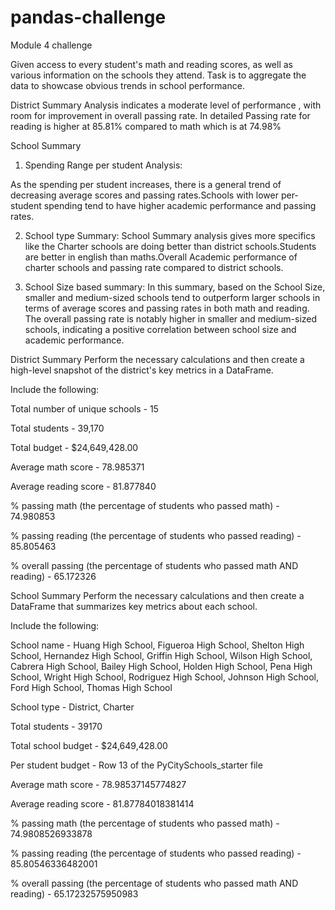 # pandas-challenge
Module 4 challenge

Given access to every student's math and reading scores, as well as various information on the schools they attend.  Task is to aggregate the data to showcase obvious trends in school performance.

District Summary Analysis indicates a moderate level of performance , with room for improvement in overall passing rate. In detailed Passing rate for reading is higher at 85.81% compared to math which is at 74.98% 

School Summary 

1. Spending Range per student Analysis:
 
As the spending per student increases, there is a general trend of decreasing average scores and passing rates.Schools with lower per-student spending tend to have higher academic performance and passing rates.

2. School type Summary: School Summary analysis gives more specifics like the Charter schools are doing better than district schools.Students are better in english than maths.Overall Academic performance of charter schools and passing rate compared to district schools.

3. School Size based summary: In this summary, based on the School Size, smaller and medium-sized schools tend to outperform larger schools in terms of average scores and passing rates in both math and reading. The overall passing rate is notably higher in smaller and medium-sized schools, indicating a positive correlation between school size and academic performance.

District Summary
Perform the necessary calculations and then create a high-level snapshot of the district's key metrics in a DataFrame.

Include the following:

Total number of unique schools - 15 

Total students - 39,170

Total budget - $24,649,428.00

Average math score - 78.985371

Average reading score - 81.877840

% passing math (the percentage of students who passed math) - 74.980853

% passing reading (the percentage of students who passed reading) - 85.805463

% overall passing (the percentage of students who passed math AND reading) - 65.172326



School Summary
Perform the necessary calculations and then create a DataFrame that summarizes key metrics about each school.

Include the following:

School name - Huang High School, Figueroa High School, Shelton High School, Hernandez High School, Griffin High School, Wilson High School, Cabrera High School, Bailey High School, Holden High School, Pena High School, Wright High School, Rodriguez High School, Johnson High School, Ford High School, Thomas High School

School type - District, Charter

Total students - 39170

Total school budget - $24,649,428.00

Per student budget - Row 13 of the PyCitySchools_starter file

Average math score - 78.98537145774827

Average reading score - 81.87784018381414

% passing math (the percentage of students who passed math) - 74.9808526933878

% passing reading (the percentage of students who passed reading) - 85.80546336482001

% overall passing (the percentage of students who passed math AND reading) - 65.17232575950983


